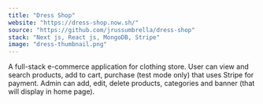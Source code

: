 ```yaml
---
title: "Dress Shop"
website: "https://dress-shop.now.sh/"
source: "https://github.com/jrussumbrella/dress-shop"
stack: "Next js, React js, MongoDB, Stripe"
image: "dress-thumbnail.png"
---
```


A full-stack e-commerce application for clothing store. User can view and search products, add to cart, purchase (test mode only) that uses Stripe for payment. Admin can add, edit, delete products, categories and banner (that will display in home page).
